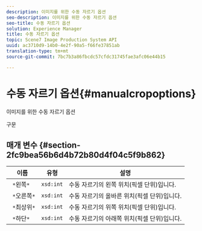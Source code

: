 ```yaml
---
description: 이미지를 위한 수동 자르기 옵션
seo-description: 이미지를 위한 수동 자르기 옵션
seo-title: 수동 자르기 옵션
solution: Experience Manager
title: 수동 자르기 옵션
topic: Scene7 Image Production System API
uuid: ac3710d9-14b0-4e2f-90a5-f66fe37851ab
translation-type: tm+mt
source-git-commit: 7bc7b3a86fbcdc57cfdc31745fae3afc06e44b15

---
```



# 수동 자르기 옵션{#manualcropoptions}

이미지를 위한 수동 자르기 옵션

구문

## 매개 변수 {#section-2fc9bea56b6d4b72b80d4f04c5f9b862}

| 이름 | 유형 | 설명 |
|---|---|---|
| ` *`왼쪽`*` | `xsd:int` | 수동 자르기의 왼쪽 위치(픽셀 단위)입니다. |
| ` *`오른쪽`*` | `xsd:int` | 수동 자르기의 올바른 위치(픽셀 단위)입니다. |
| ` *`최상위`*` | `xsd:int` | 수동 자르기의 위쪽 위치(픽셀 단위)입니다. |
| ` *`하단`*` | `xsd:int` | 수동 자르기의 아래쪽 위치(픽셀 단위)입니다. |

